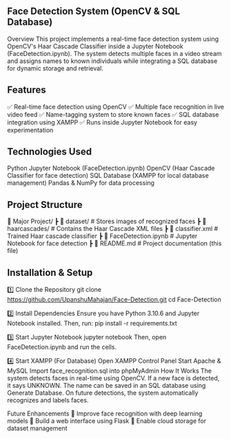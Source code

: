 ## Face Detection System (OpenCV & SQL Database)
Overview
This project implements a real-time face detection system using OpenCV's Haar Cascade Classifier inside a Jupyter Notebook (FaceDetection.ipynb). The system detects multiple faces in a video stream and assigns names to known individuals while integrating a SQL database for dynamic storage and retrieval.

## Features
✅ Real-time face detection using OpenCV
✅ Multiple face recognition in live video feed
✅ Name-tagging system to store known faces
✅ SQL database integration using XAMPP
✅ Runs inside Jupyter Notebook for easy experimentation

## Technologies Used
Python
Jupyter Notebook (FaceDetection.ipynb)
OpenCV (Haar Cascade Classifier for face detection)
SQL Database (XAMPP for local database management)
Pandas & NumPy for data processing

## Project Structure
📂 Major Project/
 ┣ 📂 dataset/                 # Stores images of recognized faces
 ┣ 📂 haarcascades/            # Contains the Haar Cascade XML files
 ┣ 📜 classifier.xml           # Trained Haar cascade classifier
 ┣ 📜 FaceDetection.ipynb      # Jupyter Notebook for face detection
 ┣ 📜 README.md                # Project documentation (this file)
 
## Installation & Setup
1️⃣ Clone the Repository
git clone https://github.com/UpanshuMahajan/Face-Detection.git
cd Face-Detection

2️⃣ Install Dependencies
Ensure you have Python 3.10.6 and Jupyter Notebook installed. Then, run:
pip install -r requirements.txt

3️⃣ Start Jupyter Notebook
jupyter notebook
Then, open FaceDetection.ipynb and run the cells.

4️⃣ Start XAMPP (For Database)
Open XAMPP Control Panel
Start Apache & MySQL
Import face_recognition.sql into phpMyAdmin
How It Works
The system detects faces in real-time using OpenCV.
If a new face is detected, it says UNKNOWN.
The name can be saved in an SQL database using Generate Database.
On future detections, the system automatically recognizes and labels faces.

Future Enhancements
🚀 Improve face recognition with deep learning models
🚀 Build a web interface using Flask
🚀 Enable cloud storage for dataset management
